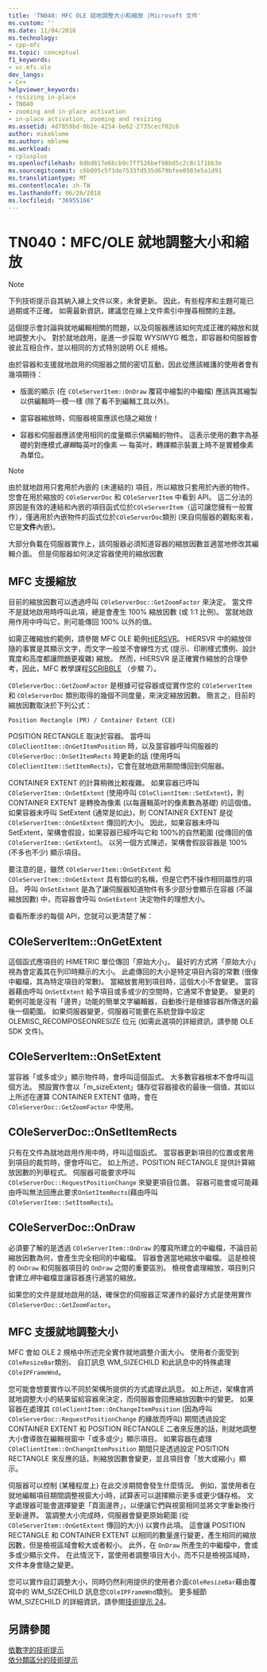 ```yaml
---
title: 'TN040: MFC OLE 就地調整大小和縮放 |Microsoft 文件'
ms.custom: ''
ms.date: 11/04/2016
ms.technology:
- cpp-mfc
ms.topic: conceptual
f1_keywords:
- vc.mfc.ole
dev_langs:
- C++
helpviewer_keywords:
- resizing in-place
- TN040
- zooming and in-place activation
- in-place activation, zooming and resizing
ms.assetid: 4d7859bd-0b2e-4254-be62-2735cecf02c6
author: mikeblome
ms.author: mblome
ms.workload:
- cplusplus
ms.openlocfilehash: 6dbd817e6bcb9c7ff526bef98bd5c2c8c1f1bb3e
ms.sourcegitcommit: c6b095c5f3de7533fd535d679bfee0503e5a1d91
ms.translationtype: MT
ms.contentlocale: zh-TW
ms.lasthandoff: 06/26/2018
ms.locfileid: "36955166"
---
```

# <a name="tn040-mfcole-in-place-resizing-and-zooming"></a>TN040：MFC/OLE 就地調整大小和縮放
> [!NOTE]
>  下列技術提示自其納入線上文件以來，未曾更新。 因此，有些程序和主題可能已過期或不正確。 如需最新資訊，建議您在線上文件索引中搜尋相關的主題。  
  
 這個提示會討論與就地編輯相關的問題，以及伺服器應該如何完成正確的縮放和就地調整大小。 對於就地啟用，是進一步採取 WYSIWYG 概念，即容器和伺服器會彼此互相合作，並以相同的方式特別說明 OLE 規格。  
  
 由於容器和支援就地啟用的伺服器之間的密切互動，因此從應該維護的使用者會有幾項期待：  
  
-   版面的顯示 (在 `COleServerItem::OnDraw` 覆寫中繪製的中繼檔) 應該與其繪製以供編輯時一模一樣 (除了看不到編輯工具以外)。  
  
-   當容器縮放時，伺服器視窗應該也隨之縮放！  
  
-   容器和伺服器應該使用相同的度量顯示供編輯的物件。 這表示使用的數字為基礎的對應模式*邏輯*每英吋的像素 — 每英吋，轉譯顯示裝置上時不是實體像素為單位。  
  
> [!NOTE]
>  由於就地啟用只套用於內嵌的 (未連結的) 項目，所以縮放只套用於內嵌的物件。 您會在用於縮放的 `COleServerDoc` 和 `COleServerItem` 中看到 API。 這二分法的原因是有效的連結和內嵌的項目函式位於`COleServerItem`（這可讓您擁有一般實作），僅適用於內嵌物件的函式位於`COleServerDoc`類別 (來自伺服器的觀點來看，它是**文件**內嵌)。  
  
 大部分負載在伺服器實作上，該伺服器必須知道容器的縮放因數並適當地修改其編輯介面。 但是伺服器如何決定容器使用的縮放因數  
  
## <a name="mfc-support-for-zooming"></a>MFC 支援縮放  
 目前的縮放因數可以透過呼叫 `COleServerDoc::GetZoomFactor` 來決定。 當文件不是就地啟用時呼叫此項，總是會產生 100% 縮放因數 (或 1:1 比例)。 當就地啟用作用中呼叫它，則可能傳回 100% 以外的值。  
  
 如需正確縮放的範例，請參閱 MFC OLE 範例[HIERSVR](../visual-cpp-samples.md)。 HIERSVR 中的縮放伴隨的事實是其顯示文字，而文字一般並不會線性方式 (提示、印刷樣式慣例、設計寬度和高度都讓問題更複雜) 縮放。 然而，HIERSVR 是正確實作縮放的合理參考，因此，MFC 教學課程[SCRIBBLE](../visual-cpp-samples.md) （步驟 7）。  
  
 `COleServerDoc::GetZoomFactor` 是根據可從容器或從實作您的 `COleServerItem` 和 `COleServerDoc` 類別取得的幾個不同度量，來決定縮放因數。 簡言之，目前的縮放因數取決於下列公式：  
  
```  
Position Rectangle (PR) / Container Extent (CE)  
```  
  
 POSITION RECTANGLE 取決於容器。 當呼叫 `COleClientItem::OnGetItemPosition` 時，以及當容器呼叫伺服器的 `COleServerDoc::OnSetItemRects` 時更新的話 (使用呼叫 `COleClientItem::SetItemRects`)，它會在就地啟用期間傳回到伺服器。  
  
 CONTAINER EXTENT 的計算稍微比較複雜。 如果容器已呼叫 `COleServerItem::OnSetExtent` (使用呼叫 `COleClientItem::SetExtent`)，則 CONTAINER EXTENT 是轉換為像素 (以每邏輯英吋的像素數為基礎) 的這個值。 如果容器未呼叫 SetExtent (通常是如此)，則 CONTAINER EXTENT 是從 `COleServerItem::OnGetExtent` 傳回的大小。 因此，如果容器未呼叫 SetExtent，架構會假設，如果容器已經呼叫它和 100%的自然範圍 (從傳回的值`COleServerItem::GetExtent`)。 以另一個方式陳述，架構會假設容器是 100% (不多也不少) 顯示項目。  
  
 要注意的是，雖然 `COleServerItem::OnSetExtent` 和 `COleServerItem::OnGetExtent` 具有類似的名稱，但是它們不操作相同屬性的項目。 呼叫 `OnSetExtent` 是為了讓伺服器知道物件有多少部分會顯示在容器 (不論縮放因數) 中，而容器會呼叫 `OnGetExtent` 決定物件的理想大小。  
  
 查看所牽涉的每個 API，您就可以更清楚了解：  
  
## <a name="coleserveritemongetextent"></a>COleServerItem::OnGetExtent  
 這個函式應項目的 HIMETRIC 單位傳回「原始大小」。 最好的方式將「原始大小」視為會定義其在列印時顯示的大小。 此處傳回的大小是特定項目內容的常數 (很像中繼檔，其為特定項目的常數)。 當縮放套用到項目時，這個大小不會變更。 當容器藉由呼叫 `OnSetExtent` 給予項目或多或少的空間時，它通常不會變更。 變更的範例可能是沒有「邊界」功能的簡單文字編輯器，自動換行是根據容器所傳送的最後一個範圍。 如果伺服器變更，伺服器可能要在系統登錄中設定 OLEMISC_RECOMPOSEONRESIZE 位元 (如需此選項的詳細資訊，請參閱 OLE SDK 文件)。  
  
## <a name="coleserveritemonsetextent"></a>COleServerItem::OnSetExtent  
 當容器「或多或少」顯示物件時，會呼叫這個函式。 大多數容器根本不會呼叫這個方法。 預設實作會以「m_sizeExtent」儲存從容器接收的最後一個值，其如以上所述在運算 CONTAINER EXTENT 值時，會在 `COleServerDoc::GetZoomFactor` 中使用。  
  
## <a name="coleserverdoconsetitemrects"></a>COleServerDoc::OnSetItemRects  
 只有在文件為就地啟用作用中時，呼叫這個函式。 當容器更新項目的位置或套用到項目的裁剪時，便會呼叫它。 如上所述，POSITION RECTANGLE 提供計算縮放因數的列舉程式。 伺服器可能要求呼叫 `COleServerDoc::RequestPositionChange` 來變更項目位置。 容器可能會或可能藉由呼叫無法回應此要求`OnSetItemRects`(藉由呼叫`COleServerItem::SetItemRects`)。  
  
## <a name="coleserverdocondraw"></a>COleServerDoc::OnDraw  
 必須要了解的是透過 `COleServerItem::OnDraw` 的覆寫所建立的中繼檔，不論目前縮放因數為何，會產生完全相同的中繼檔。 容器會適當地縮放中繼檔。 這是檢視的 `OnDraw` 和伺服器項目的 `OnDraw` 之間的重要區別。 檢視會處理縮放，項目則只會建立*將*中繼檔並讓容器進行適當的縮放。  
  
 如果您的文件是就地啟用的話，確保您的伺服器正常運作的最好方式是使用實作 `COleServerDoc::GetZoomFactor`。  
  
## <a name="mfc-support-for-in-place-resizing"></a>MFC 支援就地調整大小  
 MFC 會如 OLE 2 規格中所述完全實作就地調整介面大小。 使用者介面受到`COleResizeBar`類別、 自訂訊息 WM_SIZECHILD 和此訊息中的特殊處理`COleIPFrameWnd`。  
  
 您可能會想要實作以不同於架構所提供的方式處理此訊息。 如上所述，架構會將就地調整大小的結果留給容器來決定，而伺服器會回應縮放因數中的變更。 如果容器在處理其 `COleClientItem::OnChangeItemPosition` (因為呼叫 `COleServerDoc::RequestPositionChange` 的緣故而呼叫) 期間透過設定 CONTAINER EXTENT 和 POSITION RECTANGLE 二者來反應的話，則就地調整大小會導致在編輯視窗中「或多或少」顯示項目。 如果容器在處理 `COleClientItem::OnChangeItemPosition` 期間只是透過設定 POSITION RECTANGLE 來反應的話，則縮放因數會變更，並且項目會「放大或縮小」顯示。  
  
 伺服器可以控制 (某種程度上) 在此交涉期間會發生什麼情況。 例如，當使用者在就地編輯項目期間調整視窗大小時，試算表可以選擇顯示更多或更少儲存格。 文字處理器可能會選擇變更「頁面邊界」，以便讓它們與視窗相同並將文字重新換行至新邊界。 當調整大小完成時，伺服器會變更原始範圍 (從 `COleServerItem::OnGetExtent` 傳回的大小) 以實作此項。 這會讓 POSITION RECTANGLE 和 CONTAINER EXTENT 以相同的數量進行變更，產生相同的縮放因數，但是檢視區域會較大或者較小。 此外，在 `OnDraw` 所產生的中繼檔中，會或多或少顯示文件。 在此情況下，當使用者調整項目大小，而不只是檢視區域時，文件本身會隨之變更。  
  
 您可以實作自訂調整大小，同時仍然利用提供的使用者介面`COleResizeBar`藉由覆寫中的 WM_SIZECHILD 訊息您`COleIPFrameWnd`類別。 更多細節 WM_SIZECHILD 的詳細資訊，請參閱[技術提示 24](../mfc/tn024-mfc-defined-messages-and-resources.md)。  
  
## <a name="see-also"></a>另請參閱  
 [依數字的技術提示](../mfc/technical-notes-by-number.md)   
 [依分類區分的技術提示](../mfc/technical-notes-by-category.md)

